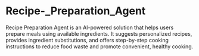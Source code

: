 # Recipe-_Preparation_Agent
Recipe Preparation Agent is an AI-powered solution that helps users prepare meals using available ingredients. It suggests personalized recipes, provides ingredient substitutions, and offers step-by-step cooking instructions to reduce food waste and promote convenient, healthy cooking.
